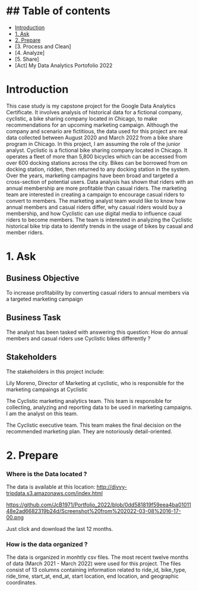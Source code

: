# ## Table of contents
* [Introduction](#general-info)
* [1. Ask](#technologies)
* [2. Prepare](#setup)
* [3. Process and Clean] 
* [4. Analyze]
* [5. Share]
* [Act]
My Data Analytics Portofolio 2022


# Introduction

This case study is my capstone project for the Google Data Analytics Certificate.
It involves analysis of historical data for a fictional company, cyclistic, a bike sharing company located in Chicago, to make recommendations for an upcoming marketing campaign. Although the company and scenario are fictitious, the data used for this project are real data collected between August 2020 and March 2022 from a bike share program in Chicago. In this project, I am assuming the role of the junior analyst.
Cyclistic is a fictional bike sharing company located in Chicago. It operates a fleet of more than 5,800 bicycles which can be accessed from over 600 docking stations across the city. Bikes can be borrowed from on docking station, ridden, then returned to any docking station in the system. Over the years, marketing campagins have been broad and targeted a cross-section of potential users. Data analysis has shown that riders with an annual membership are more profitable than casual riders. The marketing team are interested in creating a campaign to encourage casual riders to convert to members.
The marketing analyst team would like to know how annual members and casual riders differ, why casual riders would buy a membership, and how Cyclistic can use digital media to influence caual riders to become members. The team is interested in analyzing the Cyclistic historical bike trip data to identify trends in the usage of bikes by casual and member riders.



# 1. Ask

## Business Objective 

To increase profitability by converting casual riders to annual members via a targeted marketing campaign

## Business Task 

The analyst has been tasked with answering this question: 
How do annual members and casual riders use Cyclistic bikes differently ? 

## Stakeholders

The stakeholders in this project include:

Lily Moreno, Director of Marketing at cyclistic, who is responsible for the marketing campaings at Cyclistic

The Cyclistic marketing analytics team. This team is responsible for collecting, analyzing and reporting data to be used in marketing campaigns. I am the analyst on this team.

The Cyclistic executive team. This team makes the final decision on the recommended marketing plan. They are notoriously detail-oriented.

# 2. Prepare

### Where is the Data located ?

The data is available at this location:
http://divvy-tripdata.s3.amazonaws.com/index.html

https://github.com/JcB1971/Portfolio_2022/blob/0dd581819f59eea4ba0101148e2ad6682319b24d/Screenshot%20from%202022-03-08%2016-17-00.png

Just click and download the last 12 months.

### How is the data organized ?

The data is organized in monhtly csv files. The most recent twelve months of data (March 2021 - March 2022) were used for this project. The files consist of 13 columns containing information related to ride_id, bike_type, ride_time, start_at, end_at, start location, end location, and geographic coordinates.
